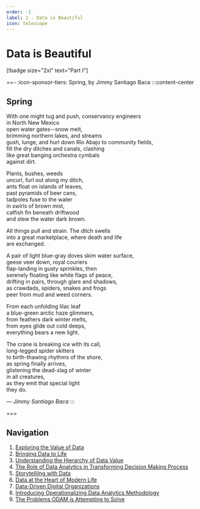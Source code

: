 ```yaml
---
order: -1
label: 1 - Data is Beautiful
icon: telescope
---
```

# Data is Beautiful

[!badge size="2xl" text="Part I"]

==- :icon-sponsor-tiers: Spring, by Jimmy Santiago Baca
:::content-center

## Spring

<div style="text-align:left">

With one might tug and push, conservancy engineers  
in North New Mexico  
open water gates--snow melt,  
brimming northern lakes, and streams  
gush, lunge, and hurl down Río Abajo to community fields,  
fill the dry ditches and canals, clashing  
like great banging orchestra cymbals  
against dirt. 

Plants, bushes, weeds  
uncurl, furl out along my ditch,  
ants float on islands of leaves,  
past pyramids of beer cans,  
tadpoles fuse to the water  
in swirls of brown mist,  
catfish fin beneath driftwood  
and stew the water dark brown. 

All things pull and strain. The ditch swells  
into a great marketplace, where death and life  
are exchanged.  

A pair of light blue-gray doves skim water surface,  
geese veer down, royal couriers  
flap-landing in gusty sprinkles, then  
serenely floating like white flags of peace,  
drifting in pairs, through glare and shadows,  
as crawdads, spiders, snakes and frogs  
peer from mud and weed corners.  

From each unfolding lilac leaf  
a blue-green arctic haze glimmers,  
from feathers dark winter melts,  
from eyes glide out cold deeps,  
everything bears a new light.  

The crane is breaking ice with its call,  
long-legged spider skitters  
to birth-thawing rhythms of the shore,  
as spring finally arrives,  
glistening the dead-slag of winter  
in all creatures,  
as they emit that special light  
they do.
</div>

_— Jimmy Santiago Baca_
:::

===

## Navigation

1. [Exploring the Value of Data](1-value-of-data.md)
2. [Bringing Data to Life](2-data-to-life.md)
3. [Understanding the Hierarchy of Data Value](3-data-value.md)
4. [The Role of Data Analytics in Transforming Decision Making Process](4-role-of-data.md)
5. [Storytellilng with Data](5-storytelling.md)
6. [Data at the Heart of Modern Life](6-data-heart.md)
7. [Data-Driven Digital Organizations](7-digital-org.md)
8. [Introducing Operationalizing Data Analytics Methodology](8-odam.md)
9. [The Problems ODAM is Attempting to Solve](9-problem-statement.md)